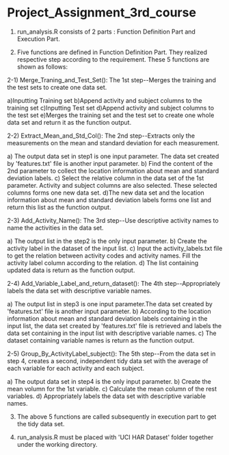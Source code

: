 # Project_Assignment_3rd_course

1. run_analysis.R consists of 2 parts : Function Definition Part and Execution 
Part. 

2. Five functions are defined in Function Definition Part. They realized respective
step according to the requirement. These 5 functions are shown as follows:

2-1) Merge_Traning_and_Test_Set(): The 1st step--Merges the training and the 
test sets to create one data set.

a)Inputting Training set
b)Append activity and subject columns to the training set
c)Inputting Test set
d)Append activity and subject columns to the test set
e)Merges the training set and the test set to create one whole data set and return it 
as the function output.


2-2) Extract_Mean_and_Std_Col(): The 2nd step--Extracts only the measurements 
on the mean and standard deviation  for each measurement.

a) The output data set in step1 is one input parameter. The data set created by 
'features.txt' file is another input parameter.
b) Find the content of the 2nd parameter to collect the location information 
about mean and standard deviation labels.
c) Select the relative column in the data set of the 1st parameter. Activity and 
subject columns are also selected. These selected columns forms one new data set.
d)The new data set and the location information about mean and standard deviation 
labels forms one list and return this list as the function output.

2-3) Add_Activity_Name(): The 3rd step--Use descriptive activity names to name 
the activities in the data set.

a) The output list in the step2 is the only input parameter.
b) Create the activity label in the dataset of the input list.
c) Input the activity_labels.txt file to get the relation between activity codes
and activity names. Fill the activity label column according to the relation.
d) The list containing updated data is return as the function output.


2-4) Add_Variable_Label_and_return_dataset(): The 4th step--Appropriately labels 
the data set with descriptive variable names.

a) The output list in step3 is one input parameter.The data set created by 
'features.txt' file is another input parameter.
b) According to the location information about mean and standard deviation 
labels containing in the input list, the data set created by 
'features.txt' file is retrieved and labels the data set containing in the input 
list with descriptive variable names.
c) The dataset containing variable names is return as the function output.

2-5) Group_By_ActivityLabel_subject(): The 5th step--From the data set in step 4, 
creates a second, independent tidy data set with the average of each variable for 
each activity and each subject.

a) The output data set in step4 is the only input parameter.
b) Create the mean volumn for the 1st variable.
c) Calculate the mean column of the rest variables.
d) Appropriately labels the data set with descriptive variable names.

3. The above 5 functions are called subsequently in execution part to get the 
tidy data set.

4. run_analysis.R must be placed with 'UCI HAR Dataset' folder together under the 
working directory. 
